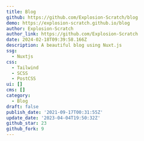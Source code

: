 ```yaml
---
title: Blog
github: https://github.com/Explosion-Scratch/blog
demo: https://explosion-scratch.github.io/blog
author: Explosion-Scratch
author_link: https://github.com/Explosion-Scratch
date: 2024-02-18T09:39:58.166Z
description: A beautiful blog using Nuxt.js
ssg:
  - Nuxtjs
css:
  - Tailwind
  - SCSS
  - PostCSS
ui: []
cms: []
category:
  - Blog
draft: false
publish_date: '2021-09-17T00:31:55Z'
update_date: '2023-04-04T19:50:32Z'
github_star: 23
github_fork: 9
---
```

